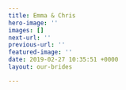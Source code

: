 ```yaml
---
title: Emma & Chris
hero-image: ''
images: []
next-url: ''
previous-url: ''
featured-image: ''
date: 2019-02-27 10:35:51 +0000
layout: our-brides

---
```

